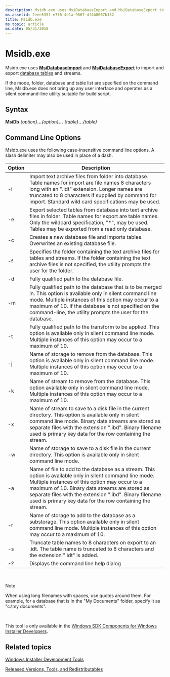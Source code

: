 ```yaml
---
description: Msidb.exe uses MsiDatabaseImport and MsiDatabaseExport to import and export database tables and streams.
ms.assetid: 2eee535f-e7f6-4e1a-9667-df4b8067b132
title: Msidb.exe
ms.topic: article
ms.date: 05/31/2018
---
```


# Msidb.exe

Msidb.exe uses [**MsiDatabaseImport**](/windows/desktop/api/Msiquery/nf-msiquery-msidatabaseimporta) and [**MsiDatabaseExport**](/windows/desktop/api/Msiquery/nf-msiquery-msidatabaseexporta) to import and export [database tables](database-tables.md) and streams.

If the mode, folder, database and table list are specified on the command line, Msidb.exe does not bring up any user interface and operates as a silent command-line utility suitable for build script.

## Syntax

**MsiDb** *{option}***...***{option}***...** *{table}***...***{table}*

## Command Line Options

Msidb.exe uses the following case-insensitive command line options. A slash delimiter may also be used in place of a dash.



| Option | Description                                                                                                                                                                                                                                                                                                                         |
|--------|-------------------------------------------------------------------------------------------------------------------------------------------------------------------------------------------------------------------------------------------------------------------------------------------------------------------------------------|
| -i     | Import text archive files from folder into database. Table names for import are file names 8 characters long with an ".idt" extension. Longer names are truncated to 8 characters if supplied by command for import. Standard wild card specifications may be used.                                                                 |
| -e     | Export selected tables from database into text archive files in folder. Table names for export are table names. Only the wildcard specification, "\*", may be used. Tables may be exported from a read only database.                                                                                                               |
| -c     | Creates a new database file and imports tables. Overwrites an existing database file.                                                                                                                                                                                                                                               |
| -f     | Specifies the folder containing the text archive files for tables and streams. If the folder containing the text archive files is not specified, the utility prompts the user for the folder.                                                                                                                                       |
| -d     | Fully qualified path to the database file.                                                                                                                                                                                                                                                                                          |
| -m     | Fully qualified path to the database that is to be merged in. This option is available only in silent command line mode. Multiple instances of this option may occur to a maximum of 10. If the database is not specified on the command-line, the utility prompts the user for the database.                                       |
| -t     | Fully qualified path to the transform to be applied. This option is available only in silent command line mode. Multiple instances of this option may occur to a maximum of 10.                                                                                                                                                     |
| -j     | Name of storage to remove from the database. This option is available only in silent command line mode. Multiple instances of this option may occur to a maximum of 10.                                                                                                                                                             |
| -k     | Name of stream to remove from the database. This option available only in silent command line mode. Multiple instances of this option may occur to a maximum of 10.                                                                                                                                                                 |
| -x     | Name of stream to save to a disk file in the current directory. This option is available only in silent command line mode. Binary data streams are stored as separate files with the extension ".ibd". Binary filename used is primary key data for the row containing the stream.                                                  |
| -w     | Name of storage to save to a disk file in the current directory. This option is available only in silent command line mode.                                                                                                                                                                                                         |
| -a     | Name of file to add to the database as a stream. This option is available only in silent command line mode. Multiple instances of this option may occur to a maximum of 10. Binary data streams are stored as separate files with the extension ".ibd". Binary filename used is primary key data for the row containing the stream. |
| -r     | Name of storage to add to the database as a substorage. This option available only in silent command line mode. Multiple instances of this option may occur to a maximum of 10.                                                                                                                                                     |
| -s     | Truncate table names to 8 characters on export to an .idt. The table name is truncated to 8 characters and the extension ".idt" is added.                                                                                                                                                                                           |
| -?     | Displays the command line help dialog                                                                                                                                                                                                                                                                                               |



 

> [!Note]  
> When using long filenames with spaces, use quotes around them. For example, for a database that is in the "My Documents" folder, specify it as "c:\\my documents".

 

This tool is only available in the [Windows SDK Components for Windows Installer Developers](platform-sdk-components-for-windows-installer-developers.md).

## Related topics

<dl> <dt>

[Windows Installer Development Tools](windows-installer-development-tools.md)
</dt> <dt>

[Released Versions, Tools, and Redistributables](released-versions-tools-and-redistributables.md)
</dt> </dl>

 

 



